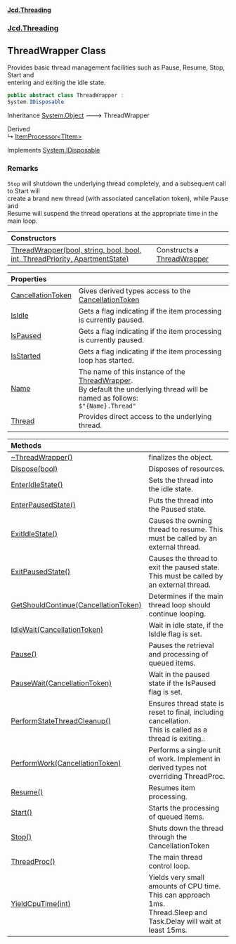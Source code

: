 #### [Jcd.Threading](index.md 'index')
### [Jcd.Threading](Jcd.Threading.md 'Jcd.Threading')

## ThreadWrapper Class

Provides basic thread management facilities such as Pause, Resume, Stop, Start and  
entering and exiting the idle state.

```csharp
public abstract class ThreadWrapper :
System.IDisposable
```

Inheritance [System.Object](https://docs.microsoft.com/en-us/dotnet/api/System.Object 'System.Object') &#129106; ThreadWrapper

Derived  
&#8627; [ItemProcessor&lt;TItem&gt;](ItemProcessor_TItem_.md 'Jcd.Threading.ItemProcessor<TItem>')

Implements [System.IDisposable](https://docs.microsoft.com/en-us/dotnet/api/System.IDisposable 'System.IDisposable')

### Remarks
`Stop` will shutdown the underlying thread completely, and a subsequent call to Start will  
create a brand new thread (with associated cancellation token), while Pause and  
Resume will suspend the thread operations at the appropriate time in the main loop.

| Constructors | |
| :--- | :--- |
| [ThreadWrapper(bool, string, bool, bool, int, ThreadPriority, ApartmentState)](ThreadWrapper..ctor.IET6XOM4O8t97gkO8Fqxyg.md 'Jcd.Threading.ThreadWrapper.ThreadWrapper(bool, string, bool, bool, int, System.Threading.ThreadPriority, System.Threading.ApartmentState)') | Constructs a [ThreadWrapper](ThreadWrapper.md 'Jcd.Threading.ThreadWrapper') |

| Properties | |
| :--- | :--- |
| [CancellationToken](ThreadWrapper.CancellationToken.md 'Jcd.Threading.ThreadWrapper.CancellationToken') | Gives derived types access to the [CancellationToken](ThreadWrapper.CancellationToken.md 'Jcd.Threading.ThreadWrapper.CancellationToken') |
| [IsIdle](ThreadWrapper.IsIdle.md 'Jcd.Threading.ThreadWrapper.IsIdle') | Gets a flag indicating if the item processing is currently paused. |
| [IsPaused](ThreadWrapper.IsPaused.md 'Jcd.Threading.ThreadWrapper.IsPaused') | Gets a flag indicating if the item processing is currently paused. |
| [IsStarted](ThreadWrapper.IsStarted.md 'Jcd.Threading.ThreadWrapper.IsStarted') | Gets a flag indicating if the item processing loop has started. |
| [Name](ThreadWrapper.Name.md 'Jcd.Threading.ThreadWrapper.Name') | The name of this instance of the [ThreadWrapper](ThreadWrapper.md 'Jcd.Threading.ThreadWrapper').<br/>By default the underlying thread will be named as follows:<br/>`$"{Name}.Thread"` |
| [Thread](ThreadWrapper.Thread.md 'Jcd.Threading.ThreadWrapper.Thread') | Provides direct access to the underlying thread. |

| Methods | |
| :--- | :--- |
| [~ThreadWrapper()](ThreadWrapper.~ThreadWrapper().md 'Jcd.Threading.ThreadWrapper.~ThreadWrapper()') | finalizes the object. |
| [Dispose(bool)](ThreadWrapper.Dispose.07rvTSxJ7U5BNNbZhR87jQ.md 'Jcd.Threading.ThreadWrapper.Dispose(bool)') | Disposes of resources. |
| [EnterIdleState()](ThreadWrapper.EnterIdleState().md 'Jcd.Threading.ThreadWrapper.EnterIdleState()') | Sets the thread into the idle state. |
| [EnterPausedState()](ThreadWrapper.EnterPausedState().md 'Jcd.Threading.ThreadWrapper.EnterPausedState()') | Puts the thread into the Paused state. |
| [ExitIdleState()](ThreadWrapper.ExitIdleState().md 'Jcd.Threading.ThreadWrapper.ExitIdleState()') | Causes the owning thread to resume. This must be called by an external thread. |
| [ExitPausedState()](ThreadWrapper.ExitPausedState().md 'Jcd.Threading.ThreadWrapper.ExitPausedState()') | Causes the thread to exit the paused state. This must be called by<br/>an external thread. |
| [GetShouldContinue(CancellationToken)](ThreadWrapper.GetShouldContinue.bMNPC5sBwGtj9DuduJ/x8g.md 'Jcd.Threading.ThreadWrapper.GetShouldContinue(System.Threading.CancellationToken)') | Determines if the main thread loop should continue looping. |
| [IdleWait(CancellationToken)](ThreadWrapper.IdleWait.q69Aj6do6sbEw/LzUpxGWQ.md 'Jcd.Threading.ThreadWrapper.IdleWait(System.Threading.CancellationToken)') | Wait in idle state, if the IsIdle flag is set. |
| [Pause()](ThreadWrapper.Pause().md 'Jcd.Threading.ThreadWrapper.Pause()') | Pauses the retrieval and processing of queued items. |
| [PauseWait(CancellationToken)](ThreadWrapper.PauseWait.iLYFR/oz4tfG+yGYs8FSiw.md 'Jcd.Threading.ThreadWrapper.PauseWait(System.Threading.CancellationToken)') | Wait in the paused state if the IsPaused flag is set. |
| [PerformStateThreadCleanup()](ThreadWrapper.PerformStateThreadCleanup().md 'Jcd.Threading.ThreadWrapper.PerformStateThreadCleanup()') | Ensures thread state is reset to final, including cancellation.<br/>This is called as a thread is exiting.. |
| [PerformWork(CancellationToken)](ThreadWrapper.PerformWork.Iee0Rq4O6c1RXxlt3rXwsg.md 'Jcd.Threading.ThreadWrapper.PerformWork(System.Threading.CancellationToken)') | Performs a single unit of work. Implement in derived types not overriding ThreadProc. |
| [Resume()](ThreadWrapper.Resume().md 'Jcd.Threading.ThreadWrapper.Resume()') | Resumes item processing. |
| [Start()](ThreadWrapper.Start().md 'Jcd.Threading.ThreadWrapper.Start()') | Starts the processing of queued items. |
| [Stop()](ThreadWrapper.Stop().md 'Jcd.Threading.ThreadWrapper.Stop()') | Shuts down the thread through the CancellationToken |
| [ThreadProc()](ThreadWrapper.ThreadProc().md 'Jcd.Threading.ThreadWrapper.ThreadProc()') | The main thread control loop. |
| [YieldCpuTime(int)](ThreadWrapper.YieldCpuTime.H6HyyvoVeNoLaTObIHalbg.md 'Jcd.Threading.ThreadWrapper.YieldCpuTime(int)') | Yields very small amounts of CPU time. This can approach 1ms.<br/>Thread.Sleep and Task.Delay will wait at least 15ms. |
